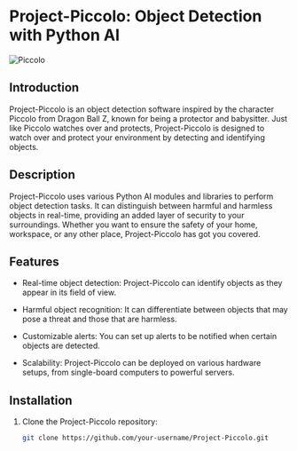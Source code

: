 # Project-Piccolo: Object Detection with Python AI

![Piccolo](https://www.looper.com/img/gallery/the-untold-truth-of-piccolo/l-intro-1661962971.jpg)

## Introduction

Project-Piccolo is an object detection software inspired by the character Piccolo from Dragon Ball Z, known for being a protector and babysitter. Just like Piccolo watches over and protects, Project-Piccolo is designed to watch over and protect your environment by detecting and identifying objects.

## Description

Project-Piccolo uses various Python AI modules and libraries to perform object detection tasks. It can distinguish between harmful and harmless objects in real-time, providing an added layer of security to your surroundings. Whether you want to ensure the safety of your home, workspace, or any other place, Project-Piccolo has got you covered.

## Features

- Real-time object detection: Project-Piccolo can identify objects as they appear in its field of view.

- Harmful object recognition: It can differentiate between objects that may pose a threat and those that are harmless.

- Customizable alerts: You can set up alerts to be notified when certain objects are detected.

- Scalability: Project-Piccolo can be deployed on various hardware setups, from single-board computers to powerful servers.

## Installation

1. Clone the Project-Piccolo repository:

   ```bash
   git clone https://github.com/your-username/Project-Piccolo.git

